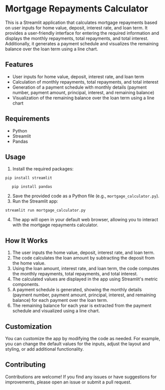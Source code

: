 # Mortgage Repayments Calculator

This is a Streamlit application that calculates mortgage repayments based on user inputs for home value, deposit, interest rate, and loan term. It provides a user-friendly interface for entering the required information and displays the monthly repayments, total repayments, and total interest. Additionally, it generates a payment schedule and visualizes the remaining balance over the loan term using a line chart.

## Features

- User inputs for home value, deposit, interest rate, and loan term
- Calculation of monthly repayments, total repayments, and total interest
- Generation of a payment schedule with monthly details (payment number, payment amount, principal, interest, and remaining balance)
- Visualization of the remaining balance over the loan term using a line chart

## Requirements

- Python
- Streamlit
- Pandas


## Usage

1. Install the required packages: 
```
pip install streamlit
```
```
   pip install pandas
```
2. Save the provided code as a Python file (e.g., `mortgage_calculator.py`).
3. Run the Streamlit app:
```
streamlit run mortgage_calculator.py
```
4. The app will open in your default web browser, allowing you to interact with the mortgage repayments calculator.

## How It Works

1. The user inputs the home value, deposit, interest rate, and loan term.
2. The code calculates the loan amount by subtracting the deposit from the home value.
3. Using the loan amount, interest rate, and loan term, the code computes the monthly repayments, total repayments, and total interest.
4. The calculated values are displayed in the app using Streamlit's metric components.
5. A payment schedule is generated, showing the monthly details (payment number, payment amount, principal, interest, and remaining balance) for each payment over the loan term.
6. The remaining balance for each year is extracted from the payment schedule and visualized using a line chart.

## Customization

You can customize the app by modifying the code as needed. For example, you can change the default values for the inputs, adjust the layout and styling, or add additional functionality.

## Contributing

Contributions are welcome! If you find any issues or have suggestions for improvements, please open an issue or submit a pull request.